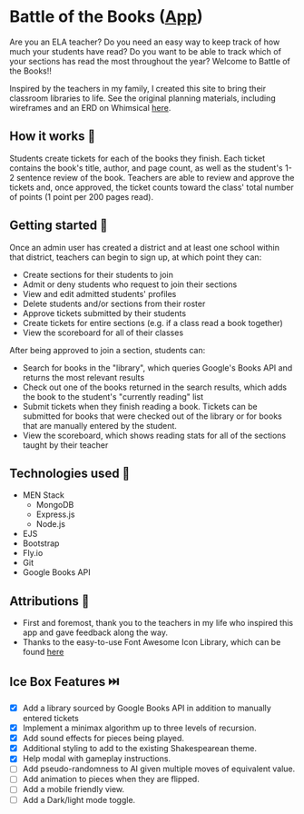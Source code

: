# Battle of the Books ([App](https://battle-of-the-books.fly.dev/))

Are you an ELA teacher? Do you need an easy way to keep track of how much your students have read? Do you want to be able to track which of your sections has read the most throughout the year? Welcome to Battle of the Books!!

Inspired by the teachers in my family, I created this site to bring their classroom libraries to life. See the original planning materials, including wireframes and an ERD on Whimsical [here](https://whimsical.com/battle-of-the-books-B2SQhkR1HyKXyGb9ULiZmK).

## How it works 📗

Students create tickets for each of the books they finish. Each ticket contains the book's title, author, and page count, as well as the student's 1-2 sentence review of the book. Teachers are able to review and approve the tickets and, once approved, the ticket counts toward the class' total number of points (1 point per 200 pages read).

## Getting started 🏁

Once an admin user has created a district and at least one school within that district, teachers can begin to sign up, at which point they can:
- Create sections for their students to join
- Admit or deny students who request to join their sections
- View and edit admitted students' profiles
- Delete students and/or sections from their roster
- Approve tickets submitted by their students
- Create tickets for entire sections (e.g. if a class read a book together)
- View the scoreboard for all of their classes

After being approved to join a section, students can:
- Search for books in the "library", which queries Google's Books API and returns the most relevant results
- Check out one of the books returned in the search results, which adds the book to the student's "currently reading" list
- Submit tickets when they finish reading a book. Tickets can be submitted for books that were checked out of the library or for books that are manually entered by the student.
- View the scoreboard, which shows reading stats for all of the sections taught by their teacher

## Technologies used 💾

* MEN Stack
  * MongoDB
  * Express.js
  * Node.js
* EJS
* Bootstrap
* Fly.io
* Git
* Google Books API

## Attributions 🤩

* First and foremost, thank you to the teachers in my life who inspired this app and gave feedback along the way. 
* Thanks to the easy-to-use Font Awesome Icon Library, which can be found [here](https://fontawesome.com/icons)

## Ice Box Features ⏭️

- [x] Add a library sourced by Google Books API in addition to manually entered tickets
- [x] Implement a minimax algorithm up to three levels of recursion.
- [x] Add sound effects for pieces being played.
- [x] Additional styling to add to the existing Shakespearean theme.
- [x] Help modal with gameplay instructions.
- [ ] Add pseudo-randomness to AI given multiple moves of equivalent value.
- [ ] Add animation to pieces when they are flipped.
- [ ] Add a mobile friendly view.
- [ ] Add a Dark/light mode toggle.